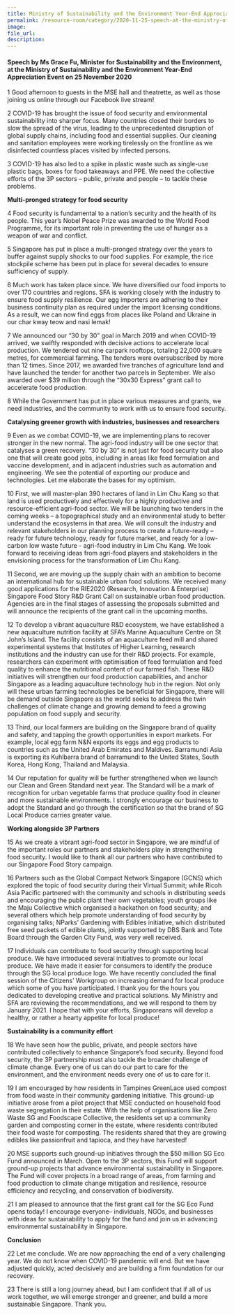 ```yaml
---  
title: Ministry of Sustainability and the Environment Year-End Appreciation Event - Ms Grace Fu  
permalink: /resource-room/category/2020-11-25-speech-at-the-ministry-of-sustainability-and-the-environment-year-end-appreciation-event/  
image:  
file_url:  
description:  
---  
```


#### Speech by Ms Grace Fu, Minister for Sustainability and the Environment, at the Ministry of Sustainability and the Environment Year-End Appreciation Event on 25 November 2020  

1 Good afternoon to guests in the MSE hall and theatrette, as well as those joining us online through our Facebook live stream!  

2 COVID-19 has brought the issue of food security and environmental sustainability into sharper focus. Many countries closed their borders to slow the spread of the virus, leading to the unprecedented disruption of global supply chains, including food and essential supplies. Our cleaning and sanitation employees were working tirelessly on the frontline as we disinfected countless places visited by infected persons.  

3 COVID-19 has also led to a spike in plastic waste such as single-use plastic bags, boxes for food takeaways and PPE. We need the collective efforts of the 3P sectors – public, private and people – to tackle these problems.   

**Multi-pronged strategy for food security**  

4 Food security is fundamental to a nation’s security and the health of its people. This year’s Nobel Peace Prize was awarded to the World Food Programme, for its important role in preventing the use of hunger as a weapon of war and conflict.  

5 Singapore has put in place a multi-pronged strategy over the years to buffer against supply shocks to our food supplies. For example, the rice stockpile scheme has been put in place for several decades to ensure sufficiency of supply.  

6 Much work has taken place since. We have diversified our food imports to over 170 countries and regions. SFA is working closely with the industry to ensure food supply resilience. Our egg importers are adhering to their business continuity plan as required under the import licensing conditions. As a result, we can now find eggs from places like Poland and Ukraine in our char kway teow and nasi lemak!   

7 We announced our “30 by 30” goal in March 2019 and when COVID-19 arrived, we swiftly responded with decisive actions to accelerate local production. We tendered out nine carpark rooftops, totaling 22,000 square metres, for commercial farming. The tenders were oversubscribed by more than 12 times. Since 2017, we awarded five tranches of agriculture land and have launched the tender for another two parcels in September. We also awarded over $39 million through the “30x30 Express” grant call to accelerate food production.   

8 While the Government has put in place various measures and grants, we need industries, and the community to work with us to ensure food security.   

**Catalysing greener growth with industries, businesses and researchers**  

9 Even as we combat COVID-19, we are implementing plans to recover stronger in the new normal. The agri-food industry will be one sector that catalyses a green recovery. “30 by 30” is not just for food security but also one that will create good jobs, including in areas like feed formulation and vaccine development, and in adjacent industries such as automation and engineering. We see the potential of exporting our produce and technologies. Let me elaborate the bases for my optimism.  

10 First, we will master-plan 390 hectares of land in Lim Chu Kang so that land is used productively and effectively for a highly productive and resource-efficient agri-food sector. We will be launching two tenders in the coming weeks – a topographical study and an environmental study to better understand the ecosystems in that area. We will consult the industry and relevant stakeholders in our planning process to create a future-ready – ready for future technology, ready for future market, and ready for a low-carbon low waste future - agri-food industry in Lim Chu Kang. We look forward to receiving ideas from agri-food players and stakeholders in the envisioning process for the transformation of Lim Chu Kang.  

11 Second, we are moving up the supply chain with an ambition to become an international hub for sustainable urban food solutions. We received many good applications for the RIE2020 (Research, Innovation & Enterprise) Singapore Food Story R&D Grant Call on sustainable urban food production. Agencies are in the final stages of assessing the proposals submitted and will announce the recipients of the grant call in the upcoming months.  

12 To develop a vibrant aquaculture R&D ecosystem, we have established a new aquaculture nutrition facility at SFA’s Marine Aquaculture Centre on St John’s Island. The facility consists of an aquaculture feed mill and shared experimental systems that Institutes of Higher Learning, research institutions and the industry can use for their R&D projects. For example, researchers can experiment with optimisation of feed formulation and feed quality to enhance the nutritional content of our farmed fish. These R&D initiatives will strengthen our food production capabilities, and anchor Singapore as a leading aquaculture technology hub in the region. Not only will these urban farming technologies be beneficial for Singapore, there will be demand outside Singapore as the world seeks to address the twin challenges of climate change and growing demand to feed a growing population on food supply and security.  

13 Third, our local farmers are building on the Singapore brand of quality and safety, and tapping the growth opportunities in export markets. For example, local egg farm N&N exports its eggs and egg products to countries such as the United Arab Emirates and Maldives. Barramundi Asia is exporting its Kuhlbarra brand of barramundi to the United States, South Korea, Hong Kong, Thailand and Malaysia.  

14 Our reputation for quality will be further strengthened when we launch our Clean and Green Standard next year. The Standard will be a mark of recognition for urban vegetable farms that produce quality food in cleaner and more sustainable environments. I strongly encourage our business to adopt the Standard and go through the certification so that the brand of SG Local Produce carries greater value.  

**Working alongside 3P Partners**  

15 As we create a vibrant agri-food sector in Singapore, we are mindful of the important roles our partners and stakeholders play in strengthening food security.  I would like to thank all our partners who have contributed to our Singapore Food Story campaign.   

16 Partners such as the Global Compact Network Singapore (GCNS) which explored the topic of food security during their Virtual Summit; while Ricoh Asia Pacific partnered with the community and schools in distributing seeds and encouraging the public plant their own vegetables; youth groups like the Maju Collective which organised a hackathon on food security; and several others which help promote understanding of food security by organising talks;  NParks’ Gardening with Edibles initiative, which distributed free seed packets of edible plants, jointly supported by DBS Bank and Tote Board through the Garden City Fund, was very well received.   

17 Individuals can contribute to food security through supporting local produce. We have introduced several initiatives to promote our local produce. We have made it easier for consumers to identify the produce through the SG local produce logo. We have recently concluded the final session of the Citizens’ Workgroup on increasing demand for local produce which some of you have participated. I thank you for the hours you dedicated to developing creative and practical solutions. My Ministry and SFA are reviewing the recommendations, and we will respond to them by January 2021. I hope that with your efforts, Singaporeans will develop a healthy, or rather a hearty appetite for local produce!  

**Sustainability is a community effort**  

18 We have seen how the public, private, and people sectors have contributed collectively to enhance Singapore’s food security. Beyond food security, the 3P partnership must also tackle the broader challenge of climate change. Every one of us can do our part to care for the environment, and the environment needs every one of us to care for it.  

19 I am encouraged by how residents in Tampines GreenLace used compost from food waste in their community gardening initiative. This ground-up initiative arose from a pilot project that MSE conducted on household food waste segregation in their estate. With the help of organisations like Zero Waste SG and Foodscape Collective, the residents set up a community garden and composting corner in the estate, where residents contributed their food waste for composting. The residents shared that they are growing edibles like passionfruit and tapioca, and they have harvested!   

20 MSE supports such ground-up initiatives through the $50 million SG Eco Fund announced in March. Open to the 3P sectors, this Fund will support ground-up projects that advance environmental sustainability in Singapore. The Fund will cover projects in a broad range of areas, from farming and food production to climate change mitigation and resilience, resource efficiency and recycling, and conservation of biodiversity.  

21 I am pleased to announce that the first grant call for the SG Eco Fund opens today! I encourage everyone– individuals, NGOs, and businesses with ideas for sustainability to apply for the fund and join us in advancing environmental sustainability in Singapore.  

**Conclusion**  

22 Let me conclude. We are now approaching the end of a very challenging year. We do not know when COVID-19 pandemic will end. But we have adjusted quickly, acted decisively and are building a firm foundation for our recovery.  

23 There is still a long journey ahead, but I am confident that if all of us work together, we will emerge stronger and greener, and build a more sustainable Singapore. Thank you.  
